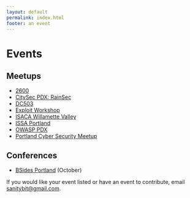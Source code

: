 ```yaml
---
layout: default
permalink: index.html
footer: an event
---
```


# Events

## Meetups
* [2600](https://pdx2600.org/)
* [CitySec PDX: RainSec](https://www.meetup.com/RainSec/)
* [DC503](http://503.ninja/)
* [Exploit Workshop](http://calagator.org/events/search?utf8=%E2%9C%93&query=exploit+workshop)
* [ISACA Willamette Valley](https://www.isaca-oregon.org/)
* [ISSA Portland](http://portland.issa.org/)
* [OWASP PDX](https://www.meetup.com/OWASP-Portland-Chapter/)
* [Portland Cyber Security Meetup](https://www.meetup.com/Portland-Cyber-Security-Meetup/)

## Conferences
* [BSides Portland](https://bsidespdx.org/) (October)

If you would like your event listed or have an event to contribute, email <a href="mailto:sanitybit@gmail.com">sanitybit@gmail.com</a>.
